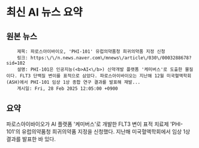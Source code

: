 # 최신 AI 뉴스 요약

## 원본 뉴스
		제목: 파로스아이바이오, 'PHI-101' 유럽의약품청 희귀의약품 지정 신청
		링크: https:\/\/n.news.naver.com\/mnews\/article\/030\/0003288678?sid=102
		설명: PHI-101은 인공지능(<b>AI<\/b>) 신약개발 플랫폼 '케미버스'로 도출한 물질이다. FLT3 단백질 변이를 표적으로 삼았다. 파로스아이바이오는 지난해 12월 미국혈액학회(ASH)에서 PHI-101 임상 1상 종합 연구 결과를 발표해 재발... 
		게시일: Fri, 28 Feb 2025 12:05:00 +0900


## 요약
파로스아이바이오가 AI 플랫폼 '케미버스'로 개발한 FLT3 변이 표적 치료제 'PHI-101'의 유럽의약품청 희귀의약품 지정을 신청했다. 지난해 미국혈액학회에서 임상 1상 결과를 발표한 바 있다.
